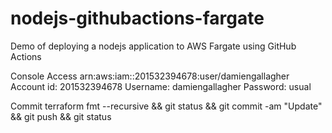# nodejs-githubactions-fargate
Demo of deploying a nodejs application to AWS Fargate using GitHub Actions

Console Access
arn:aws:iam::201532394678:user/damiengallagher
Account id: 201532394678
Username: damiengallagher
Password: usual

Commit
terraform fmt --recursive && git status && git commit -am "Update" && git push && git status